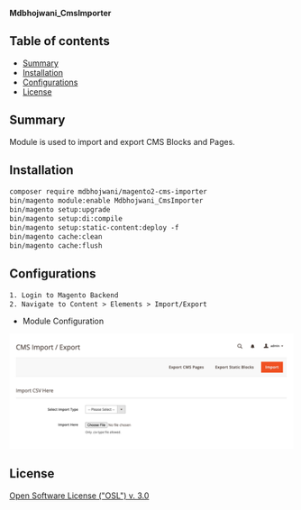 <strong>Mdbhojwani_CmsImporter</strong> 

## Table of contents

- [Summary](#summary)
- [Installation](#installation)
- [Configurations](#configurations)
- [License](#license)

## Summary

Module is used to import and export CMS Blocks and Pages.

## Installation

```
composer require mdbhojwani/magento2-cms-importer
bin/magento module:enable Mdbhojwani_CmsImporter
bin/magento setup:upgrade
bin/magento setup:di:compile
bin/magento setup:static-content:deploy -f
bin/magento cache:clean
bin/magento cache:flush
```

## Configurations

```
1. Login to Magento Backend
2. Navigate to Content > Elements > Import/Export
```
- Module Configuration

![Module Configuration Screen](media/slide-1.png)

## License

[Open Software License ("OSL") v. 3.0](https://opensource.org/license/osl-3-0-php)
